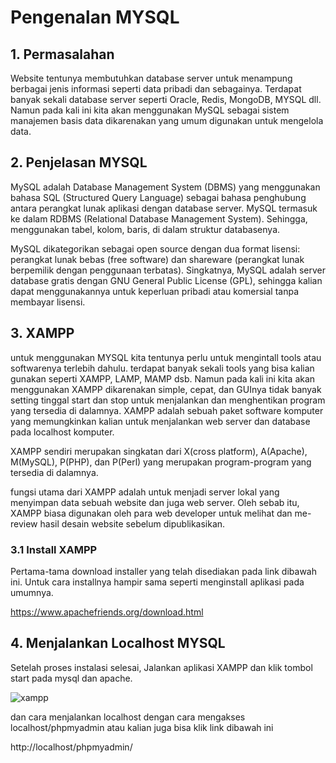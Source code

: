 # Pengenalan MYSQL

## 1. Permasalahan

Website tentunya membutuhkan database server untuk menampung berbagai jenis informasi seperti data pribadi dan sebagainya. Terdapat banyak sekali database server seperti Oracle, Redis, MongoDB, MYSQL dll. Namun pada kali ini kita akan menggunakan MySQL sebagai sistem manajemen basis data dikarenakan yang umum digunakan untuk mengelola data.

## 2. Penjelasan MYSQL

MySQL adalah Database Management System (DBMS) yang menggunakan bahasa SQL (Structured Query Language) sebagai bahasa penghubung antara perangkat lunak aplikasi dengan database server. MySQL termasuk ke dalam RDBMS (Relational Database Management System). Sehingga, menggunakan tabel, kolom, baris, di dalam struktur databasenya.

MySQL dikategorikan sebagai open source dengan dua format lisensi: perangkat lunak bebas (free software) dan shareware (perangkat lunak berpemilik dengan penggunaan terbatas). Singkatnya, MySQL adalah server database  gratis dengan  GNU General Public License (GPL), sehingga kalian dapat menggunakannya untuk keperluan pribadi atau komersial tanpa  membayar lisensi.

## 3. XAMPP

untuk menggunakan MYSQL kita tentunya perlu untuk mengintall tools atau softwarenya terlebih dahulu. terdapat banyak sekali tools yang bisa kalian gunakan seperti XAMPP, LAMP, MAMP dsb. Namun pada kali ini kita akan menggunakan XAMPP dikarenakan simple, cepat, dan GUInya tidak banyak setting tinggal start dan stop untuk menjalankan dan menghentikan program yang tersedia di dalamnya. XAMPP adalah sebuah paket software komputer yang memungkinkan kalian untuk menjalankan web server dan database pada localhost komputer.

XAMPP sendiri merupakan singkatan dari X(cross platform), A(Apache), M(MySQL), P(PHP), dan P(Perl) yang merupakan program-program yang tersedia di dalamnya. 

fungsi utama dari XAMPP adalah untuk menjadi server lokal yang menyimpan data sebuah website dan juga web server. Oleh sebab itu, XAMPP biasa digunakan oleh para web developer untuk melihat dan me-review hasil desain website sebelum dipublikasikan.

### 3.1 Install XAMPP

Pertama-tama download installer yang telah disediakan pada link dibawah ini. Untuk cara installnya hampir sama seperti menginstall aplikasi pada umumnya.

https://www.apachefriends.org/download.html

## 4. Menjalankan Localhost MYSQL

Setelah proses instalasi selesai, Jalankan aplikasi XAMPP dan klik tombol start pada mysql dan apache.

![xampp](https://user-images.githubusercontent.com/48237280/152759670-88f2b2ab-01d7-4ec9-9985-a89576189250.png)

dan cara menjalankan localhost dengan cara mengakses localhost/phpmyadmin 
atau kalian juga bisa klik link dibawah ini

http://localhost/phpmyadmin/
